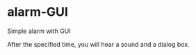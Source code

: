 # alarm-GUI
Simple alarm with GUI

After the specified time, you will hear a sound and a dialog box.
